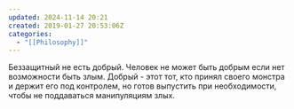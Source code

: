 ```yaml
---
updated: 2024-11-14 20:21
created: 2019-01-27 20:53:06Z
categories:
  - "[[Philosophy]]"
---
```


Беззащитный не есть добрый. Человек не может быть добрым если нет возможности быть злым. Добрый - этот тот, кто принял своего монстра и держит его под контролем, но готов выпустить при необходимости, чтобы не поддаваться манипуляциям злых.